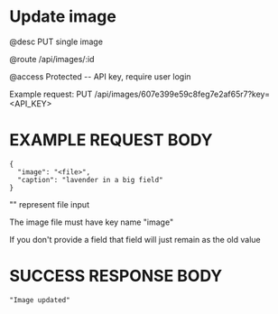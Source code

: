 # Update image
@desc PUT single image

@route /api/images/:id

@access Protected -- API key, require user login

Example request: PUT /api/images/607e399e59c8feg7e2af65r7?key=<API_KEY>

# EXAMPLE REQUEST BODY
```
{
  "image": "<file>",
  "caption": "lavender in a big field"
}
```

"<file>" represent file input

The image file must have key name "image"

If you don't provide a field that field will just remain as the old value

# SUCCESS RESPONSE BODY
```
"Image updated"
```

